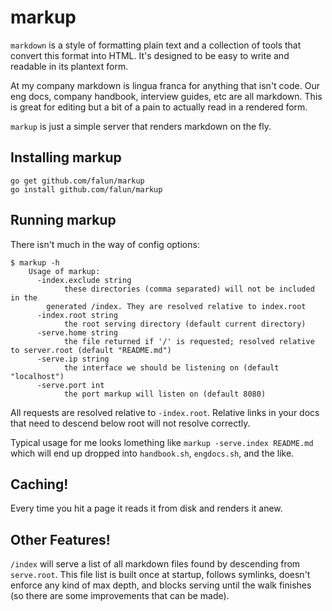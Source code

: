 # markup

`markdown` is a style of formatting plain text and a collection of tools that
convert this format into HTML. It's designed to be easy to write and readable
in its plantext form.

At my company markdown is lingua franca for anything that isn't code. Our eng
docs, company handbook, interview guides, etc are all markdown. This is great
for editing but a bit of a pain to actually read in a rendered form.

`markup` is just a simple server that renders markdown on the fly.

## Installing markup

```
go get github.com/falun/markup
go install github.com/falun/markup
```

## Running markup

There isn't much in the way of config options:

    $ markup -h
		Usage of markup:
		  -index.exclude string
		        these directories (comma separated) will not be included in the
            generated /index. They are resolved relative to index.root
		  -index.root string
		        the root serving directory (default current directory)
		  -serve.home string
		        the file returned if '/' is requested; resolved relative to server.root (default "README.md")
		  -serve.ip string
		        the interface we should be listening on (default "localhost")
		  -serve.port int
		        the port markup will listen on (default 8080)

All requests are resolved relative to `-index.root`. Relative links in your
docs that need to descend below root will not resolve correctly.

Typical usage for me looks lomething like `markup -serve.index README.md` which
will end up dropped into `handbook.sh`, `engdocs.sh`, and the like.

## Caching!

Every time you hit a page it reads it from disk  and renders it anew.

## Other Features!

`/index` will serve a list of all markdown files found by descending from
`serve.root`. This file list is built once at startup, follows symlinks,
doesn't enforce any kind of max depth, and blocks serving until the walk
finishes (so there are some improvements that can be made).
